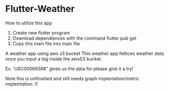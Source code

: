 # Flutter-Weather
How to utilize this app
1) Create new flutter program
2) Download dependiences with the command flutter pub get
3) Copy this main file into main file
  
A weather app using aws s3 bucket
This weather app fethces weather data once you input a tag inside the awsS3 bucket. 

Ex. 'USC00069388" gives us the data for please give it a try!

Note this is unfinsihed and still needs graph implentation/metric implemtation :)!

